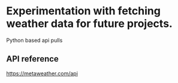 # Experimentation with fetching weather data for future projects.

Python based api pulls

## API reference

https://metaweather.com/api
